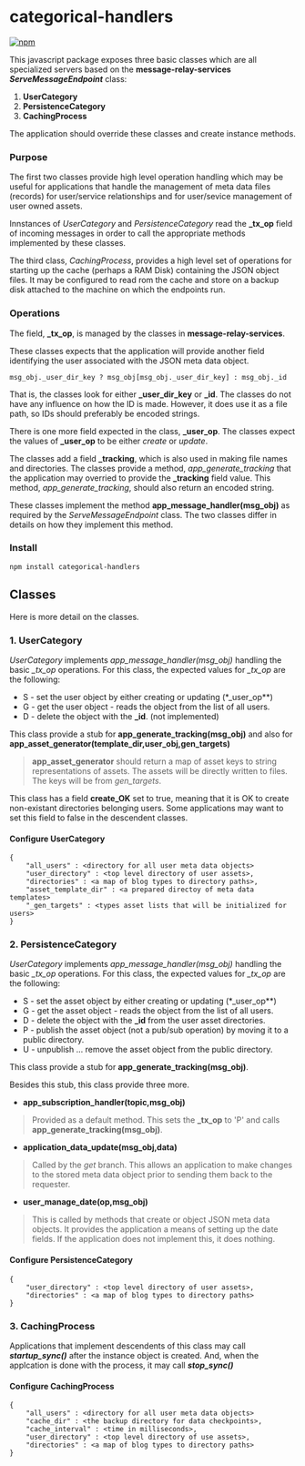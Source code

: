 # categorical-handlers

[![npm](https://img.shields.io/badge/npm-v7.20.3-brightgreen)](https://www.npmjs.com/package/categorical-handlers)



This javascript package exposes three basic classes which are all specialized servers based on the **message-relay-services** ***ServeMessageEndpoint*** class:

1. **UserCategory**	
2. **PersistenceCategory**
3. **CachingProcess** 

The application should override these classes and create instance methods.

### Purpose

The first two classes provide high level operation handling which may be useful for applications that handle the management of meta data files (records) for user/service relationships and for user/sevice management of user owned assets.

Innstances of *UserCategory* and *PersistenceCategory* read the **\_tx\_op** field of incoming messages in order to call the appropriate methods implemented by these classes.

The third class, *CachingProcess*, provides a high level set of operations for starting up the cache (perhaps a RAM Disk) containing the JSON object files. It may be configured to read rom the cache and store on a backup disk attached to the machine on which the endpoints run.

### Operations

The field, **\_tx\_op**, is managed by the classes in **message-relay-services**.

These classes expects that the application will provide another field identifying the user associated with the JSON meta data object.

```
msg_obj._user_dir_key ? msg_obj[msg_obj._user_dir_key] : msg_obj._id
```

That is, the classes look for either **\_user\_dir\_key** or **\_id**. The classes do not have any influence on how the ID is made. However, it does use it as a file path, so IDs should preferably be encoded strings.

There is one more field expected in the class, **\_user\_op**. The classes expect the values of **\_user\_op** to be either *create* or *update*.

The classes add a field **\_tracking**, which is also used in making file names and directories. The classes provide a method, *app_generate_tracking* that the application may overried to provide the **\_tracking** field value. This method, *app_generate_tracking*, should also return an encoded string.

These classes implement the method **app\_message\_handler(msg_obj)** as required by the *ServeMessageEndpoint* class. The two classes differ in details on how they implement this method.

### Install
```
npm install categorical-handlers
```

## Classes

Here is more detail on the classes.


### 1. **UserCategory**

*UserCategory* implements *app\_message\_handler(msg_obj)* handling the basic *\_tx\_op* operations. For this class, the expected values for *\_tx\_op* are the following:

* S - set the user object by either creating or updating (*\_user\_op**)
* G - get the user object - reads the object from the list of all users.
* D - delete the object with the **\_id**. (not implemented)

This class provide a stub for  **app\_generate\_tracking(msg_obj)** and also for **app\_asset\_generator(template\_dir,user\_obj,gen\_targets)**

> **app\_asset\_generator** should return a map of asset keys to string representations of assets. The assets will be directly written to files. The keys will be from *gen\_targets*.

This class has a field **create\_OK** set to true, meaning that it is OK to create non-existant directories belonging users. Some applications may want to set this field to false in the descendent classes.

#### Configure UserCategory

```
{
	"all_users" : <directory for all user meta data objects>
	"user_directory" : <top level directory of user assets>,
	"directories" : <a map of blog types to directory paths>,
	"asset_template_dir" : <a prepared directoy of meta data templates>
	"_gen_targets" : <types asset lists that will be initialized for users>
}
```

### 2. **PersistenceCategory**

*UserCategory* implements *app\_message\_handler(msg_obj)* handling the basic *\_tx\_op* operations. For this class, the expected values for *\_tx\_op* are the following:

* S - set the asset object by either creating or updating (*\_user\_op**)
* G - get the asset object - reads the object from the list of all users.
* D - delete the object with the **\_id** from the user asset directories.
* P - publish the asset object (not a pub/sub operation) by moving it to a public directory.
* U - unpublish ... remove the asset object from the public directory.

This class provide a stub for **app_generate_tracking(msg_obj)**.

Besides this stub, this class provide three more.

* **app\_subscription\_handler(topic,msg_obj)**
> Provided as a default method. This sets the **\_tx\_op** to 'P' and calls **app_generate_tracking(msg_obj)**.

* **application\_data\_update(msg_obj,data)**
> Called by the *get* branch. This allows an application to make changes to the stored meta data object prior to sending them back to the requester.

* **user\_manage\_date(op,msg_obj)**
> This is called by methods that create or object JSON meta data objects. It provides the application a means of setting up the date fields. If the application does not implement this, it does nothing.

#### Configure PersistenceCategory

```
{
	"user_directory" : <top level directory of user assets>,
	"directories" : <a map of blog types to directory paths>
}
```


### 3. **CachingProcess**

Applications that implement descendents of this class may call ***startup\_sync()*** after the instance object is created. And, when the applcation is done with the process, it may call ***stop\_sync()***

#### Configure CachingProcess

```
{
	"all_users" : <directory for all user meta data objects>
	"cache_dir" : <the backup directory for data checkpoints>,
	"cache_interval" : <time in milliseconds>,
	"user_directory" : <top level directory of use assets>,
	"directories" : <a map of blog types to directory paths>
}
```

